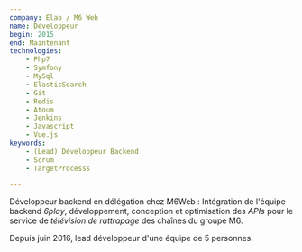 ```yaml
---
company: Élao / M6 Web
name: Développeur
begin: 2015
end: Maintenant
technologies:
    - Php7
    - Symfony
    - MySql
    - ElasticSearch
    - Git
    - Redis
    - Atoum
    - Jenkins
    - Javascript
    - Vue.js
keywords:
    - (Lead) Développeur Backend
    - Scrum
    - TargetProcesss

---
```


Développeur backend en délégation chez M6Web
: Intégration de l'équipe backend *6play*,
développement, conception et optimisation des *APIs* pour le service de *télévision de rattrapage* des chaînes du groupe M6.

Depuis juin 2016, lead développeur d'une équipe de 5 personnes.